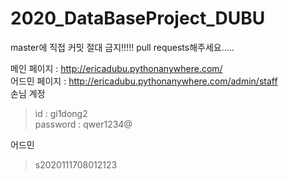 # 2020_DataBaseProject_DUBU
master에 직접 커밋 절대 금지!!!!! pull requests해주세요.....

메인 페이지 : http://ericadubu.pythonanywhere.com/<br>
어드민 페이지 : http://ericadubu.pythonanywhere.com/admin/staff<br>
손님 계정<br>
>id : gi1dong2<br>
password : qwer1234@<br>


어드민
>s2020111708012123